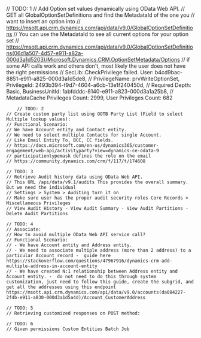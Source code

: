// TODO: 1
    // Add Option set values dynamically using OData Web API.
    // GET all GlobalOptionSetDefinitions and find the MetadataId of the one you
    // want to insert an option into
    // https://msott.api.crm.dynamics.com/api/data/v9.0/GlobalOptionSetDefinitions
    // You can use the MetadataId to see all current options for your option set
    // https://msott.api.crm.dynamics.com/api/data/v9.0/GlobalOptionSetDefinitions(06d1a507-4d57-e911-a82a-000d3a1d5203)/Microsoft.Dynamics.CRM.OptionSetMetadata/Options
    // if some API calls work and others don't, most likely the user does not have the right permissions
    // SecLib::CheckPrivilege failed. User: b4cd9bac-8851-e911-a825-000d3a1d5de8,
    // PrivilegeName: prvWriteOptionSet, PrivilegeId: 2493b394-f9d7-4604-a6cb-13e1f240450d,
    // Required Depth: Basic, BusinessUnitId: 1abfdddc-8140-e911-a823-000d3a1a25b8,
    // MetadataCache Privileges Count: 2999, User Privileges Count: 682

        // TODO: 2
    // Create custom party list using OOTB Party List (Field to select Multiple lookup values):
    // Functional Scenario:
    // We have Account entity and Contact entity.
    // We need to select multiple Contacts for single Account.
    // Like Email Entity To, BCC, CC fields.
    // https://docs.microsoft.com/en-us/dynamics365/customer-engagement/web-api/activityparty?view=dynamics-ce-odata-9
    // participationtypemask defines the role on the email
    // https://community.dynamics.com/crm/f/117/t/174608

    // TODO: 3
    // Retrieve Audit history data using OData Web API.
    // This URL /api/data/v9.1/audits This provides the overall summary. But we need the individual
    // Settings > System > Auditing turn it on
    // Make sure user has the proper audit security roles Core Records > Miscellaneous Privileges
    // View Audit History - View Audit Summary - View Audit Partitions - Delete Audit Partitions

    // TODO: 4
    // Associate:
    // How to avoid multiple OData Web API service call?
    // Functional Scenario:
    // - We have Account entity and Address entity.
    // - We need to associate multiple address (more than 2 address) to a particular Account record -  guide here https://stackoverflow.com/questions/47967916/dynamics-crm-add-multiple-address-in-account-entity
    // - We have created N:1 relationship between Address entity and Account entity. -  do not need to do this through system customization, just need to follow this guide, create the subgrid, and get all the addresses using this endpoint https://msott.api.crm.dynamics.com/api/data/v9.0/accounts(da084227-2f4b-e911-a830-000d3a1d5a4d)/Account_CustomerAddress

    // TODO: 5
    // Retrieving customized responses on POST method:

    // TODO: 6
    // Given permissions Custom Entities Batch Job

